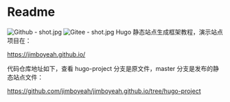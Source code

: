 # Readme

![Github - shot.jpg](https://github.com/jimboyeah/jimboyeah.github.io/blob/hugo-project/assets/shot.jpg)
![Gitee - shot.jpg](https://gitee.com/jimbowhy/jimbowhy.gitee.io/raw/hugo-project/assets/shot.jpg)
Hugo 静态站点生成框架教程，演示站点项目在：

https://jimboyeah.github.io/

代码仓库地址如下，查看 hugo-project 分支是原文件，master 分支是发布的静态站点文件：

https://github.com/jimboyeah/jimboyeah.github.io/tree/hugo-project

<!-- ![github 图片打不开](https://upload-images.jianshu.io/upload_images/5509701-d951ad2bac8ff39f.jpg) -->